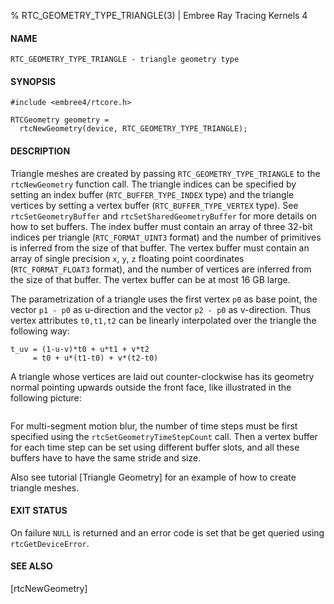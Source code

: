 % RTC_GEOMETRY_TYPE_TRIANGLE(3) | Embree Ray Tracing Kernels 4

#### NAME

    RTC_GEOMETRY_TYPE_TRIANGLE - triangle geometry type

#### SYNOPSIS

    #include <embree4/rtcore.h>

    RTCGeometry geometry =
      rtcNewGeometry(device, RTC_GEOMETRY_TYPE_TRIANGLE);

#### DESCRIPTION

Triangle meshes are created by passing `RTC_GEOMETRY_TYPE_TRIANGLE` to
the `rtcNewGeometry` function call. The triangle indices can be
specified by setting an index buffer (`RTC_BUFFER_TYPE_INDEX` type)
and the triangle vertices by setting a vertex buffer
(`RTC_BUFFER_TYPE_VERTEX` type). See `rtcSetGeometryBuffer` and
`rtcSetSharedGeometryBuffer` for more details on how to set
buffers. The index buffer must contain an array of three 32-bit indices
per triangle (`RTC_FORMAT_UINT3` format) and the number of primitives is
inferred from the size of that buffer. The vertex buffer must contain an
array of single precision `x`, `y`, `z` floating point coordinates
(`RTC_FORMAT_FLOAT3` format), and the number of vertices are inferred
from the size of that buffer. The vertex buffer can be at most 16 GB
large.

The parametrization of a triangle uses the first vertex `p0` as base
point, the vector `p1 - p0` as u-direction and the vector `p2 - p0` as
v-direction. Thus vertex attributes `t0,t1,t2` can be linearly
interpolated over the triangle the following way:

    t_uv = (1-u-v)*t0 + u*t1 + v*t2
         = t0 + u*(t1-t0) + v*(t2-t0)

A triangle whose vertices are laid out counter-clockwise has its
geometry normal pointing upwards outside the front face, like
illustrated in the following picture:

``` {image=imgTriangleUV}
```

For multi-segment motion blur, the number of time steps must be first
specified using the `rtcSetGeometryTimeStepCount` call. Then a vertex
buffer for each time step can be set using different buffer slots, and
all these buffers have to have the same stride and size.

Also see tutorial [Triangle Geometry] for an example of how to create
triangle meshes.

#### EXIT STATUS

On failure `NULL` is returned and an error code is set that be get
queried using `rtcGetDeviceError`.

#### SEE ALSO

[rtcNewGeometry]
